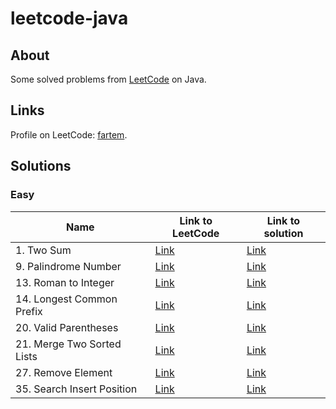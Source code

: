 # leetcode-java

## About

Some solved problems from [LeetCode](https://leetcode.com) on Java.

## Links

Profile on LeetCode: [fartem](https://leetcode.com/fartem/).

## Solutions

### Easy

| Name                       | Link to LeetCode                                              | Link to solution                               |
|----------------------------|---------------------------------------------------------------|------------------------------------------------|
| 1. Two Sum                 | [Link](https://leetcode.com/problems/two-sum/)                | [Link](./lib/easy/two_sum.dart)                |
| 9. Palindrome Number       | [Link](https://leetcode.com/problems/palindrome-number/)      | [Link](./lib/easy/palindrome_number.dart)      |
| 13. Roman to Integer       | [Link](https://leetcode.com/problems/roman-to-integer/)       | [Link](./lib/easy/roman_to_integer.dart)       |
| 14. Longest Common Prefix  | [Link](https://leetcode.com/problems/longest-common-prefix/)  | [Link](./lib/easy/longest_common_prefix.dart)  |
| 20. Valid Parentheses      | [Link](https://leetcode.com/problems/valid-parentheses/)      | [Link](./lib/easy/valid_parentheses.dart)      |
| 21. Merge Two Sorted Lists | [Link](https://leetcode.com/problems/merge-two-sorted-lists/) | [Link](./lib/easy/merge_two_sorted_lists.dart) |
| 27. Remove Element         | [Link](https://leetcode.com/problems/remove-element/)         | [Link](./lib/easy/remove_element.dart)         |
| 35. Search Insert Position | [Link](https://leetcode.com/problems/search-insert-position/) | [Link](./lib/easy/search_insert_position.dart) |
